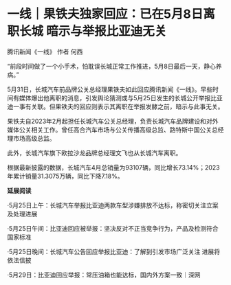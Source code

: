 # 一线｜果铁夫独家回应：已在5月8日离职长城 暗示与举报比亚迪无关

腾讯新闻《一线》 作者 何西

“前段时间做了一个小手术，怕耽误长城正常工作推进，5月8日最后一天，静心养病。”

5月31日，长城汽车前品牌公关总经理果铁夫如此回应腾讯新闻《一线》。早些时间有媒体爆出他离职的消息，引发舆论猜测或与5月25日发生的长城公开举报比亚迪一事有关联。但果铁夫的回应则表示其离职在举报发酵之前，暗示与此事无关。

果铁夫自2023年2月起担任长城汽车公关总经理，负责长城汽车品牌建设和对外媒体公关相关工作。曾任高合汽车市场与公关传播高级总监、路特斯中国公关总经理市场高级总监。

此外，长城汽车旗下欧拉沙龙品牌总经理文飞也从长城汽车离职。

根据最新披露的数据，长城汽车4月总销量为93107辆，同比增长73.14%；2023年累计销量31.3075万辆，同比下降7.18%。

**延展阅读**

·5月25日上午：长城汽车举报比亚迪两款车型涉嫌排放不达标，称密切关注立案及处理进展

·5月25日午间：比亚迪回应被举报：坚决反对不正当竞争行为，产品及检测符合国家标准

·5月25日晚间：长城汽车公告回应举报比亚迪：了解到引发市场广泛关注 进展将依法信披

·5月29日：比亚迪回应举报：常压油箱也能达标，国内外方案一致｜深网

